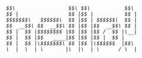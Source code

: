 <h6 align="center"><pre>
$$\                 $$\ $$\           $$\ 
$$ |                $$ |$$ |          $$ |
$$$$$$$\   $$$$$$\  $$ |$$ | $$$$$$\  $$ |
$$  __$$\ $$  __$$\ $$ |$$ |$$  __$$\ $$ |
$$ |  $$ |$$$$$$$$ |$$ |$$ |$$ /  $$ |\__|
$$ |  $$ |$$   ____|$$ |$$ |$$ |  $$ |    
$$ |  $$ |\$$$$$$$\ $$ |$$ |\$$$$$$  |$$\ 
\__|  \__| \_______|\__|\__| \______/ \__|
</pre></h6>
